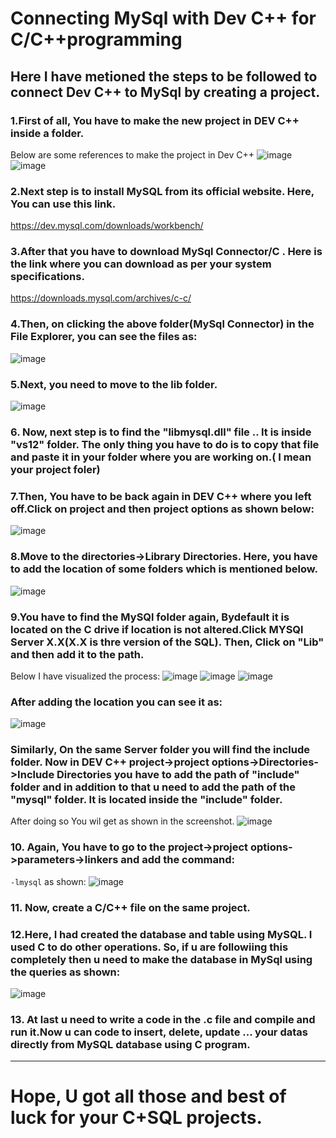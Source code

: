 # Connecting MySql with Dev C++  for C/C++programming
## Here I have metioned the steps to be followed to connect Dev C++ to MySql by creating a project.
### 1.First of all, You have to make the new project in DEV C++ inside a folder.
Below are some references to  make the project in Dev C++
![image](https://github.com/user-attachments/assets/a7b7305b-d0be-4100-8f17-3e742725159c)
![image](https://github.com/user-attachments/assets/a2a37017-c7b2-413a-a05c-95364550ba4c)
### 2.Next step is to install MySQL from its official website. Here, You can use this link. 
https://dev.mysql.com/downloads/workbench/
### 3.After that you have to download MySql Connector/C . Here is the link where you can download as per your system specifications.
https://downloads.mysql.com/archives/c-c/
### 4.Then, on clicking the above folder(MySql Connector)  in the File Explorer, you  can see the files as:
![image](https://github.com/user-attachments/assets/bcdc1761-eed3-40ad-80b8-05dc54f23d28)
### 5.Next, you need to move to the lib folder.
![image](https://github.com/user-attachments/assets/3fa89353-1e91-46ae-9e2c-3f6d885ea91d)
### 6. Now, next step is to find the "libmysql.dll" file .. It is inside "vs12" folder. The only thing you have to do is to copy that file and paste it in your folder where you are working on.( I mean your project foler)
### 7.Then, You have to be back again in DEV C++ where you left off.Click on project and then project options as shown below:
![image](https://github.com/user-attachments/assets/dfdcb47b-8f12-4f07-92ba-27325ae92d98)
### 8.Move to the  directories->Library Directories. Here, you have to add the location of some folders which is mentioned below.
![image](https://github.com/user-attachments/assets/f16711eb-021f-48f0-9f18-a0eb96130641)
### 9.You have to find the MySQl folder again, Bydefault it is located on the C drive if  location is not altered.Click MYSQl Server X.X(X.X is thre version of the SQL). Then, Click on "Lib" and then add it to the path.
Below I  have visualized the process:
![image](https://github.com/user-attachments/assets/5c02c875-5264-4bf6-a51b-78f321c37ab8)
![image](https://github.com/user-attachments/assets/5d491032-9d79-42f6-ac56-c2bd79eda9dd)
![image](https://github.com/user-attachments/assets/9154fd3a-31da-486e-88d4-0eedc3836f98)
 ### After adding the location you can see it as:
![image](https://github.com/user-attachments/assets/8d6f1210-75d1-456e-9258-ae1e1a287246)
 ### Similarly, On the same Server folder you will find the include folder. Now in DEV C++ project->project options->Directories->Include Directories you have to add the path of "include" folder and in addition to that u need to add the path of the "mysql" folder. It is located inside the "include" folder.
 After doing so You wil get as shown in the screenshot.
 ![image](https://github.com/user-attachments/assets/ec531593-d1b7-4588-b18c-d166de2288f9)
 ### 10. Again, You have to go to the project->project options->parameters->linkers and add the command:
 `-lmysql` as shown:
 ![image](https://github.com/user-attachments/assets/30a6caa9-2ca5-4dac-bb11-3b8994ce8c00)
 ### 11. Now, create a C/C++ file on the same project.
 ### 12.Here, I had created the database and table using MySQL. I used C to do other operations. So, if u are followiing this completely then u need to make the database in MySql using the queries as shown:
 ![image](https://github.com/user-attachments/assets/6e7427fb-923c-4533-90e9-8923b56684b4)
 ### 13. At last u need to write a code in the .c file and compile and run it.Now u can code to insert, delete, update ... your datas directly from MySQL database using C program.<hr>
   # **Hope, U got all those and best of luck for your C+SQL projects.**
 
 


 
 

 
 








